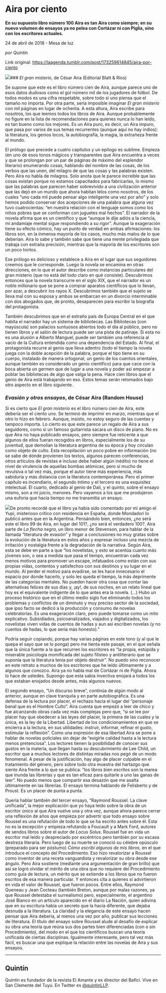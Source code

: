 # Aira por ciento

**En su supuesto libro número 100 Aira es tan Aira como siempre; en su nuevo volumen de ensayos ya no pelea con Cortázar ni con Piglia, sino con los escritores actuales.**

24 de abril de 2018 - Mesa de luz

_por Quintín_

Link original: https://laagenda.tumblr.com/post/173259614845/aira-por-ciento

![](https://64.media.tumblr.com/381a0b348960b2e80ef931ba1bb388a3/tumblr_inline_p7p39akeAa1t6q87u_500.jpg)### *El gran misterio*, de César Aira (Editorial Blatt & Ríos)

Se supone que este es el libro número cien de Aira, aunque parece uno de esos datos dudosos como el gol número mil de los jugadores de fútbol. De todos modos es una cifra respetable, sobre todo si uno piensa que el tamaño no importa. Por otra parte, sería imposible imaginar *El gran misterio* con mil páginas en lugar de ochenta. A esta altura, Aira escribe para nosotros, los que leemos todos los libros de Aira. Aunque probablemente no figure en la lista de recomendaciones para quienes nunca lo han leído, es tan bueno como los mejores. Es un Aira puro, es decir, un Aira impuro, que pasa por varios de sus temas recurrentes (aunque aquí no hay indios): la literatura, los genios locos, la autobiografía, la magia, la extrañeza frente al mundo. 


El prólogo que precede a cuatro capítulos y un epílogo es sublime. Empieza (en uno de esos tonos mágicos y transparentes que Aira encuentra a veces y que se prolongan por un par de páginas de máximo del esplendor literario) enumerando cosas, hablando del nombre de las cosas, de los verbos que las unen, del milagro de que las cosas y las palabras existen. Pero Aira no habla de milagros. Solo anota que le parece increíble que las cosas existan porque no estamos capacitados para fabricarlas, lo mismo que las palabras que parecen haber sobrevivido a una civilización anterior que las dejó en un mundo que ahora habitan lelos como nosotros, de los cuales “uno cada mil puede pensar algo inteligente una vez por año” y solo hemos podido conservar dos acepciones de una palabra que alguna vez tuvo cuatrocientas: “en nuestra relación con el lenguaje somos como los niños pobres que se conforman con juguetes mal hechos”. El narrador de la novela afirma que es un científico y que “aunque le dije adiós a la ciencia, mi andamiaje mental sigue respondiendo a su rigor”. Aunque la exageración tiene su efecto cómico, hay un punto de verdad en ambas afirmaciones: los libros son, en la inmensa mayoría de los casos, mucho más malos de lo que deberían. Aira lo sabe y también sabe que tiene una mente privilegiada que trabaja con extraña precisión, mientras que la mayoría de los escritores son un poco tontos.


Ese prólogo es delicioso y establece a Aira en el lugar que sus seguidores creemos que le corresponde. Luego la novela se encamina en otras direcciones, en lo que el autor describe como instancias particulares del gran misterio (que no está del todo claro en qué consiste). Descubrimos entonces que la novela transcurre en el siglo XIX, que el narrador es un noble millonario que se pone a comprar aparatos científicos que lo llevan, por azar, a descubrir los rayos X. Descubrimos también que el sujeto se lleva mal con su esposa y ambos se embarcan en un divorcio interminable con dos abogados que, de pronto, desaparecen para escribir la biografía del protagonista. 


También descubrimos que en el extraño país de Europa Central en el que habita el narrador hay un sistema de bibliotecas. Las Bibliotecas (con mayúscula) son palacios suntuosos abiertos todo el día al público, pero no tienen libros y el salón de lectura puede ser una pista de patinaje. Si esta no es una alusión a Alberto Manguel, puede ser también una referencia al vacío de la Cultura entendida como una dependencia del Estado. Al final, el protagonista recurre al genio que lleva adentro (todo el tiempo la novela juega con la doble acepción de la palabra, porque el tipo tiene en su cuerpo, instalado de manera ortogonal, un genio de los cuentos orientales, aunque también es considerado un genio científico) para que cace con la boca abierta un germen que de lugar a una novela y poder así empezar a poblar las bibliotecas de algo que valga la pena. Hace cien libros que el genio de Aira está trabajando en eso. Estos temas serán retomados bajo otro aspecto en el libro siguiente.


### *Evasión y otros ensayos*, de César Aira (Random House)

Si es cierto que *El gran misterio* es el libro número cien de Aira, este debería ser el ciento uno. Se terminó de imprimir en marzo, mientras que el otro lo hizo en febrero. Aunque, insisto, no estoy seguro de las cuentas y tampoco importa. Lo cierto es que este parece un regalo de Aira a sus seguidores, como si un famoso guitarrista sacara un disco de piano. No es que Aira no haya publicado ensayos, pero siempre fue reticente a que algunos de ellos fueran recogidos en libros, especialmente los de su juventud, que demolían la literatura argentina de su época y hoy circulan como objeto de culto. Esta recopilación un poco pobre en información (no se sabe de dónde provienen los textos, algunos parecen conferencias, otros artículos de revistas e incluso debe haber algún inédito) no tiene el nivel de virulencia de aquellas bombas atómicas, pero sí mucho de revulsiva o tal vez más, porque el autor tiene más experiencia, más sabiduría y más distancia con la literatura contemporánea. Pero el primer capítulo es incendiario, el segundo íntimo y el tercero es una exquisitez intelectual. El cuarto, dedicado al genio de Dalí, y el quinto, sobre el ensayo mismo, son a mi juicio, menores. Pero vayamos a los que me produjeron una euforia que hacía tiempo no me transmitía un ensayo.


![](https://64.media.tumblr.com/a49ac06dc09fae58cbb12b84b5e66803/tumblr_inline_p7p39bTAfw1t6q87u_250.jpg)De pronto recordé que el libro ya había sido comentado por mi amigo el Yupi, misterioso crítico con residencia en España, donde Mondadori lo publicó antes que en la Argentina. Pensándolo bien, entonces, ¿no será este el libro 99 de Aira, en lugar del 101?, ¿no será el verdadero 100?. Aira parte de *La flecha negra*, un libro menor de Stevenson, para hablar de la llamada “literatura de evasión” y llegar a conclusiones no muy gratas sobre la evolución de la literatura en estos años y expresar incluso una mezcla de irritación y nostalgia frente a la degradación de la narrativa. Según Aira, esta se debe en parte a que “los novelistas, y esto se acentúa cuanto más jóvenes son, o sea a medida que pasa el tiempo, encuentran cada vez menos motivos para promover un escape, infatuados como están con sus propias vidas, contentos y satisfechos con sus destinos y su lugar en el mundo. Al perder el motivo para evadirse, se les hace innecesario el espacio por donde hacerlo, y solo les queda el tiempo, la más deprimente de las categorías mentales. No pueden hacer otra cosa que contar las alternativas felices de sus días y, ¡ay!, de sus noches, en un relato lineal que hoy es el equivalente indigente de lo que antes era la novela. (…) Hubo un proceso histórico que en el último medio siglo fue eliminando todos los problemas y conflictos de un diminuto y muy preciso sector de la sociedad, que ipso facto se dedicó a la producción y consumo de novelas celebratorias. Es una exageración claro, pero puede tomarse como un mito explicativo. Subsidiados, psicoanalizados, viajados y digitalizados, los novelistas viven vidas de cuentos de hadas y aun así escriben novelas (y no cuentos de hadas, lo que sería más honesto).”


Podría seguir copiando, porque hay varias páginas en este tono (y al que le quepa el sayo que se lo ponga) pero me tienta este pasaje, en el que señala que la única fuente a la que recurren los escritores es “la propia, estúpida y miserable psicología momificada del sujeto filisteo y antiliterario que se suponía que la literatura tenía por objeto destruir”. No puedo sino reconocer en este retrato a muchos de los escritores que he leído últimamente y a algunos que conozco. Aira ya no habla mal de Cortázar ni de Piglia. Ahora lo hace de ustedes. Supongo que esta sabia invectiva enojará a todos los que estaban enojados desde antes, más algunos nuevos. 


El segundo ensayo, “Un discurso breve”, continúa de algún modo al anterior, aunque en clave tranquila y en parte autobiográfica. Es una defensa de la lectura por placer, el rechazo hacia el lugar del “personaje banal que es el Hombre Culto”. Aira cuenta que empezó a leer de chico y fue alcanzando obras cada vez más complejas pero que, “si se lee por placer hay que obedecer a las leyes del placer, la primera de las cuales y la única, es la ley de la Libertad. Libertad de los condicionamientos en que se encierra a la lectura, en sus utilidades: instruir, informar, refinar el gusto, estimular la reflexión”. Como una expresión de esa libertad Aira se pone a hablar de novelas policiales sin dejar de “exigirle calidad hasta a la lectura menos pretenciosa”. Los lectores tienen la posibilidad de conocer sus gustos en la materia, que llegan hasta su descubrimiento de Lee Child, un escritor que a muchos lectores de distintas miradas nos pegó de un modo fenomenal. A pesar de la justificación, hay algo de placer culpable en el tratamiento del género, pero sobre todo otra muestra del hartazgo que siente Aira frente a lo que se publica: “los libros bien escritos son la marea que inunda las librerías y que es tan eficaz para quitarle a uno las ganas de leer”. No puedo menos que compartir esa desazón que me asalta últimamente en las librerías. El ensayo termina hablando de Felisberto y de Proust. Es un placer de punta a punta.


Quería hablar también del tercer ensayo, “Raymond Roussel. La clave unificada”, la mejor explicación que yo haya leído sobre la obra de un escritor único al que Aira vuelve una y otra vez, aunque ahora parece cerrar una reflexión de años que empieza por advertir que todo ensayo sobre Roussel es una refutación de todo lo que se ha escrito antes sobre él. Esta no es la excepción y empieza refutando a Foucault y a Mark Ford, autores de sendos libros sobre el autor de *Locus Solus*. Roussel fue en vida un escritor mal leído y despreciado por excéntrico pero también por su escasa destreza literaria. Pero luego de su muerte se conoció su célebre opúsculo (preparado para ser póstumo) *Cómo escribí algunos de mis libros*, en el que introduce el concepto del Procedimiento. Eso hizo revalorizar a Roussel como inventor de una receta vanguardista y revalorizar su obra desde ese ángulo. Pero Aira sostiene (mediante una argumentación de gran brillo) que así se logró olvidar el mérito de una obra que no requiere del Procedimiento como guía de lectura, un mérito que se extiende a los libros que no fueron escritos de esa manera particular. Y entonces cita a quienes sí advirtieron en vida el valor de Roussel, que fueron pocos. Entre ellos, Raymond Queneau y Jean Cocteau (también Breton, aunque por malas razones, ya que Roussel detestaba el surrealismo) pero, especialmente, el argentino José Bianco en un artículo aparecido en el diario La Nación, quien adivina que en su escritura había un secreto que la hacía diferente, que dejaba desnuda a la literatura. La claridad y la elegancia de este ensayo hacen pensar que Aira debería, al menos una vez por año, publicar sus lecciones de literatura. El título del ensayo sobre Roussel alude al desafío de explicar su obra una teoría que reúna sus dos partes bien diferenciadas (con o sin Procedimiento), del modo en el que los científicos buscan una teoría unificada de ciertas disciplinas. Igualmente interesante, pero tal vez más fácil, es buscar una que explique la relación entre las novelas de Aira y sus ensayos. 




---

 Quintín
--------

 Quintín es fundador de la revista El Amante y ex director del Bafici. Vive en San Clemente del Tuyú. En Twitter es [@quintinLLP](https://twitter.com/quintinLLP). 


